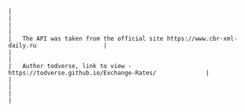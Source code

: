 	|																							|
	|																							|
	|	The API was taken from the official site https://www.cbr-xml-daily.ru  					|
	|	                                         							   					|
	|	Author todverse, link to view - https://todverse.github.io/Exchange-Rates/	            |
	|																							|
	|																							|                                           
